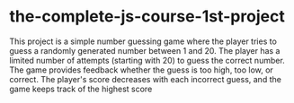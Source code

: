 # the-complete-js-course-1st-project
This project is a simple number guessing game where the player tries to guess a randomly generated number between 1 and 20. The player has a limited number of attempts (starting with 20) to guess the correct number. The game provides feedback whether the guess is too high, too low, or correct. The player's score decreases with each incorrect guess, and the game keeps track of the highest score

